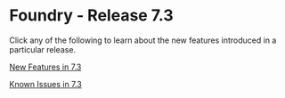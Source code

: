                           

Foundry - Release 7.3
==========================

Click any of the following to learn about the new features introduced in a particular release.

[New Features in 7.3](7.3.2_releasenotes_Newfeatures.md)

[Known Issues in 7.3](7.3.2_releasenotes_knownissues.md)
